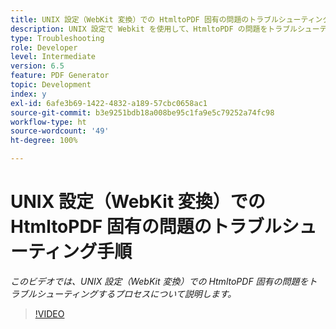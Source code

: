```yaml
---
title: UNIX 設定（WebKit 変換）での HtmltoPDF 固有の問題のトラブルシューティング手順
description: UNIX 設定で Webkit を使用して、HtmltoPDF の問題をトラブルシューティングします。
type: Troubleshooting
role: Developer
level: Intermediate
version: 6.5
feature: PDF Generator
topic: Development
index: y
exl-id: 6afe3b69-1422-4832-a189-57cbc0658ac1
source-git-commit: b3e9251bdb18a008be95c1fa9e5c79252a74fc98
workflow-type: ht
source-wordcount: '49'
ht-degree: 100%

---
```


# UNIX 設定（WebKit 変換）での HtmltoPDF 固有の問題のトラブルシューティング手順

*このビデオでは、UNIX 設定（WebKit 変換）での HtmltoPDF 固有の問題をトラブルシューティングするプロセスについて説明します。*

>[!VIDEO](https://video.tv.adobe.com/v/335548?quality=12&learn=on)

